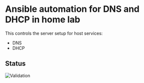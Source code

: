 # Ansible automation for DNS and DHCP in home lab

This controls the server setup for host services:

- DNS
- DHCP

## Status

![Validation](https://github.com/EarlPomeroy/ansible-dns/actions/workflows/lint.yml/badge.svg)
